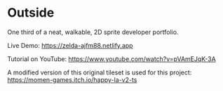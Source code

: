 # Outside

One third of a neat, walkable, 2D sprite developer portfolio.

Live Demo: https://zelda-ajfm88.netlify.app

Tutorial on YouTube: https://www.youtube.com/watch?v=pVAmEJqK-3A

A modified version of this original tileset is used for this project: https://momen-games.itch.io/happy-la-v2-ts
